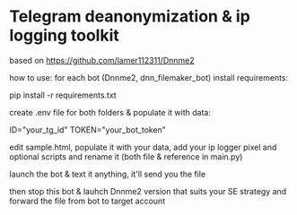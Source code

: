 # Telegram deanonymization & ip logging toolkit

based on https://github.com/lamer112311/Dnnme2

how to use:
for each bot (Dnnme2, dnn_filemaker_bot) install requirements:

pip install -r requirements.txt

create .env file for both folders & populate it with data:

ID="your_tg_id"
TOKEN="your_bot_token"

edit sample.html, populate it with your data, add your ip logger pixel and optional scripts and rename it (both file & reference in main.py)

launch the bot & text it anything, it'll send you the file

then stop this bot & lauhch Dnnme2 version that suits your SE strategy and forward the file from bot to target account
